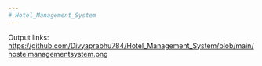 ```yaml
---
# Hotel_Management_System
---
```

Output links:
https://github.com/Divyaprabhu784/Hotel_Management_System/blob/main/hostelmanagementsystem.png

